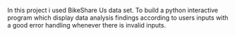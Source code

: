 In this project i used BikeShare Us data set. To build a python interactive program which display data analysis findings according to users inputs with a good error handling whenever there is invalid inputs.
